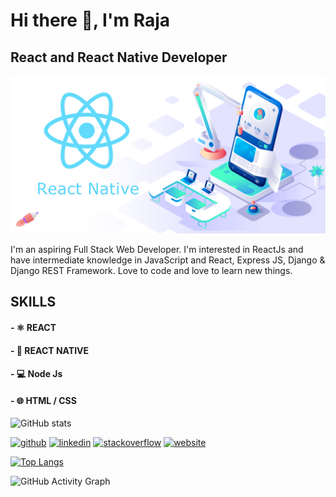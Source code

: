 # Hi there 👋, I'm Raja
## React and React Native Developer
![React and React Native Developer](https://github.com/Marimuthu-Raja/Marimuthu-Raja/blob/main/react-native-featured-image2.png)

I'm an aspiring Full Stack Web Developer. I'm interested in ReactJs and have intermediate knowledge in JavaScript and React, Express JS, Django & Django REST Framework. Love to code and love to learn new things.

## SKILLS
#### - ⚛   REACT 
#### - 📱   REACT NATIVE 
#### - 💻  Node Js
#### - 🌐  HTML / CSS


![GitHub stats](https://github-readme-stats.vercel.app/api?username=Marimuthu-Raja&show_icons=true)


[<img src='https://cdn.jsdelivr.net/npm/simple-icons@3.0.1/icons/github.svg' alt='github' height='40'>](https://github.com/Marimuthu-Raja)  [<img src='https://cdn.jsdelivr.net/npm/simple-icons@3.0.1/icons/linkedin.svg' alt='linkedin' height='40'>](https://www.linkedin.com/in/marimuthu-raja/)  [<img src='https://cdn.jsdelivr.net/npm/simple-icons@3.0.1/icons/stackoverflow.svg' alt='stackoverflow' height='40'>](https://stackoverflow.com/users/14780332)  [<img src='https://cdn.jsdelivr.net/npm/simple-icons@3.0.1/icons/icloud.svg' alt='website' height='40'>](https://mari-muthu-raja.web.app/)  

[![Top Langs](https://github-readme-stats.vercel.app/api/top-langs/?username=Marimuthu-Raja)](https://github.com/anuraghazra/github-readme-stats)

 

![GitHub Activity Graph](https://activity-graph.herokuapp.com/graph?username=Marimuthu-Raja)  


